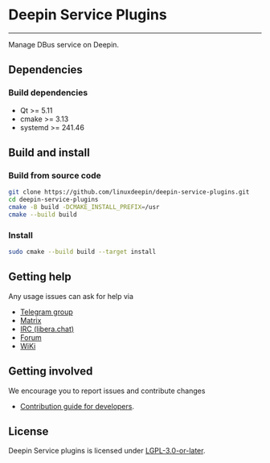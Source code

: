 # Deepin Service Plugins

------------
Manage DBus service on Deepin.

## Dependencies

### Build dependencies

* Qt >= 5.11
* cmake >= 3.13
* systemd >= 241.46

## Build and install

### Build from source code

```bash
git clone https://github.com/linuxdeepin/deepin-service-plugins.git
cd deepin-service-plugins
cmake -B build -DCMAKE_INSTALL_PREFIX=/usr
cmake --build build
```

### Install

```bash
sudo cmake --build build --target install
```

## Getting help

Any usage issues can ask for help via

* [Telegram group](https://t.me/deepin)
* [Matrix](https://matrix.to/#/#deepin-community:matrix.org)
* [IRC (libera.chat)](https://web.libera.chat/#deepin-community)
* [Forum](https://bbs.deepin.org)
* [WiKi](https://wiki.deepin.org/)

## Getting involved

We encourage you to report issues and contribute changes

* [Contribution guide for developers](https://github.com/linuxdeepin/developer-center/wiki/Contribution-Guidelines-for-Developers-en).

## License

Deepin Service plugins is licensed under [LGPL-3.0-or-later](LICENSE).
